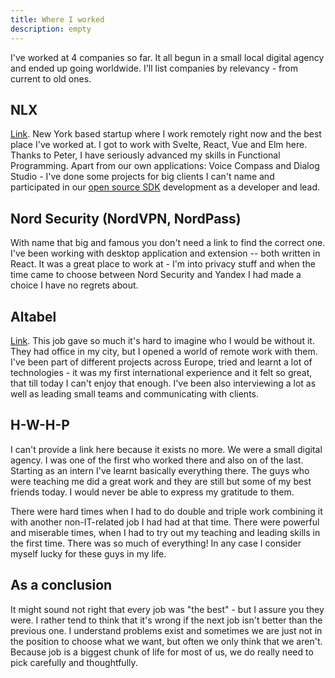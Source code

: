 ```yaml
---
title: Where I worked
description: empty
---
```


I've worked at 4 companies so far. It all begun in a small local digital agency and ended up going worldwide. I'll list companies by relevancy - from current to old ones.

## NLX

[Link](https://nlx.ai/our-team). New York based startup where I work remotely right now and the best place I've worked at. I got to work with Svelte, React, Vue and Elm here. Thanks to Peter, I have seriously advanced my skills in Functional Programming. Apart from our own applications: Voice Compass and Dialog Studio - I've done some projects for big clients I can't name and participated in our [open source SDK](https://github.com/nlxai) development as a developer and lead.

## Nord Security (NordVPN, NordPass)

With name that big and famous you don't need a link to find the correct one. I've been working with desktop application and extension -- both written in React. It was a great place to work at - I'm into privacy stuff and when the time came to choose between Nord Security and Yandex I had made a choice I have no regrets about.

## Altabel

[Link](https://altabel.com/). This job gave so much it's hard to imagine who I would be without it. They had office in my city, but I opened a world of remote work with them. I've been part of different projects across Europe, tried and learnt a lot of technologies - it was my first international experience and it felt so great, that till today I can't enjoy that enough. I've been also interviewing a lot as well as leading small teams and communicating with clients.

## H-W-H-P

I can't provide a link here because it exists no more. We were a small digital agency. I was one of the first who worked there and also on of the last. Starting as an intern I've learnt basically everything there. The guys who were teaching me did a great work and they are still but some of my best friends today. I would never be able to express my gratitude to them.

There were hard times when I had to do double and triple work combining it with another non-IT-related job I had had at that time. There were powerful and miserable times, when I had to try out my teaching and leading skills in the first time. There was so much of everything! In any case I consider myself lucky for these guys in my life.

## As a conclusion

It might sound not right that every job was "the best" - but I assure you they were. I rather tend to think that it's wrong if the next job isn't better than the previous one. I understand problems exist and sometimes we are just not in the position to choose what we want, but often we only think that we aren't. Because job is a biggest chunk of life for most of us, we do really need to pick carefully and thoughtfully.
